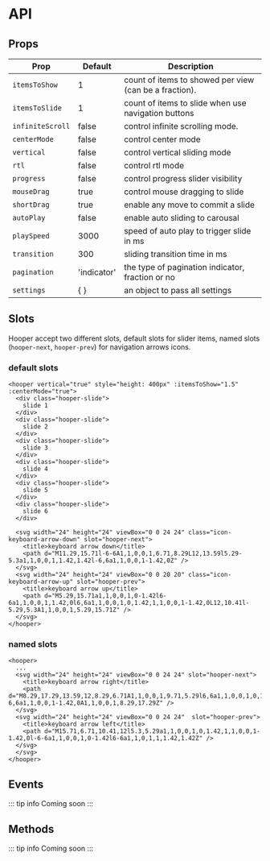 # API

## Props

|Prop             |Default |Description|
|-----------------|-----|-----------|
|`itemsToShow`    |1    |count of items to showed per view  (can be a fraction).|
|`itemsToSlide`   |1    |count of items to slide when use navigation buttons|
|`infiniteScroll` |false|control infinite scrolling mode.|
|`centerMode`     |false|control center mode|
|`vertical`       |false|control vertical sliding mode|
|`rtl`            |false|control rtl mode|
|`progress`       |false|control progress slider visibility|
|`mouseDrag`      |true |control mouse dragging to slide|
|`shortDrag`      |true |enable any move to commit a slide|
|`autoPlay`       |false|enable auto sliding to carousal|
|`playSpeed`      |3000 |speed of auto play to trigger slide in ms|
|`transition`     |300  |sliding transition time in ms|
|`pagination`     |'indicator'|the type of pagination indicator, fraction or no|
|`settings`       |{ }|an object to pass all settings|

## Slots

Hooper accept two different slots, default slots for slider items, named slots (`hooper-next`, `hooper-prev`) for navigation arrows icons.

### default slots
```vue
<hooper vertical="true" style="height: 400px" :itemsToShow="1.5" :centerMode="true">
  <div class="hooper-slide">
    slide 1
  </div>
  <div class="hooper-slide">
    slide 2
  </div>
  <div class="hooper-slide">
    slide 3
  </div>
  <div class="hooper-slide">
    slide 4
  </div>
  <div class="hooper-slide">
    slide 5
  </div>
  <div class="hooper-slide">
    slide 6
  </div>

  <svg width="24" height="24" viewBox="0 0 24 24" class="icon-keyboard-arrow-down" slot="hooper-next">
    <title>keyboard arrow down</title>
    <path d="M11.29,15.71l-6-6A1,1,0,0,1,6.71,8.29L12,13.59l5.29-5.3a1,1,0,0,1,1.42,1.42l-6,6a1,1,0,0,1-1.42,0Z" />
  </svg>
  <svg width="24" height="24" viewBox="0 0 20 20" class="icon-keyboard-arrow-up" slot="hooper-prev">
    <title>keyboard arrow up</title>
    <path d="M5.29,15.71a1,1,0,0,1,0-1.42l6-6a1,1,0,0,1,1.42,0l6,6a1,1,0,0,1,0,1.42,1,1,0,0,1-1.42,0L12,10.41l-5.29,5.3A1,1,0,0,1,5.29,15.71Z" />
  </svg>
</hooper>
```

### named slots
```vue
<hooper>
  ...
  <svg width="24" height="24" viewBox="0 0 24 24" slot="hooper-next">
    <title>keyboard arrow right</title>
    <path d="M8.29,17.29,13.59,12,8.29,6.71A1,1,0,0,1,9.71,5.29l6,6a1,1,0,0,1,0,1.42l-6,6a1,1,0,0,1-1.42,0A1,1,0,0,1,8.29,17.29Z" />
  </svg>
  <svg width="24" height="24" viewBox="0 0 24 24"  slot="hooper-prev">
    <title>keyboard arrow left</title>
    <path d="M15.71,6.71,10.41,12l5.3,5.29a1,1,0,0,1,0,1.42,1,1,0,0,1-1.42,0l-6-6a1,1,0,0,1,0-1.42l6-6a1,1,0,1,1,1.42,1.42Z" />
  </svg>
  </svg>
</hooper>
```

## Events

::: tip info
Coming soon
:::

## Methods

::: tip info
Coming soon
:::